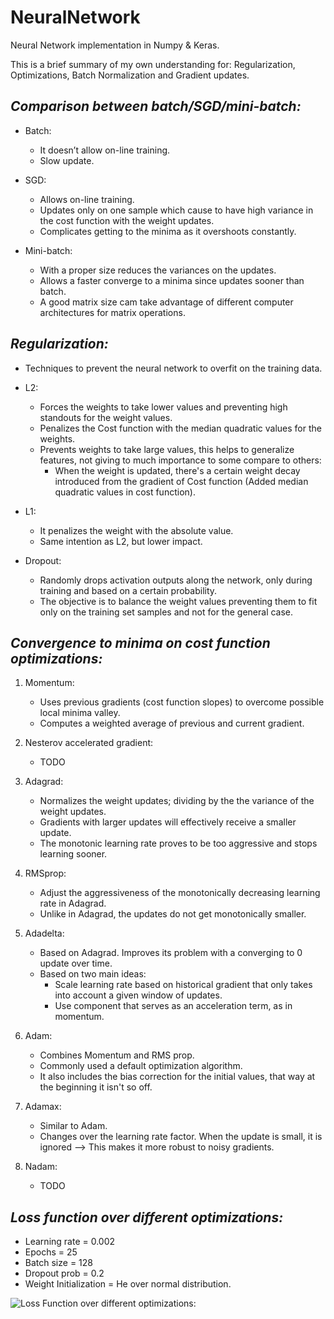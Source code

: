 # NeuralNetwork
Neural Network implementation in Numpy & Keras. 

This is a brief summary of my own understanding for: Regularization, Optimizations, Batch Normalization and Gradient updates.

## _**Comparison between batch/SGD/mini-batch:**_
* Batch:
  * It doesn’t allow on-line training.
  * Slow update.

* SGD:
  * Allows on-line training.
  * Updates only on one sample which cause to have high variance in the cost function with the weight updates.
  * Complicates getting to the minima as it overshoots constantly.

* Mini-batch:
  * With a proper size reduces the variances on the updates.
  * Allows a faster converge to a minima since updates sooner than batch.
  * A good matrix size cam take advantage of different computer architectures for matrix operations.

## _**Regularization:**_
* Techniques to prevent the neural network to overfit on the training data.
* L2:
  * Forces the weights to take lower values and preventing high standouts for the weight values.
  * Penalizes the Cost function with the median quadratic values for the weights.
  * Prevents weights to take large values, this helps to generalize features, not giving to much importance to some compare to others:
    * When the weight is updated, there's a certain weight decay introduced from the gradient of Cost function (Added median quadratic values in cost function).

* L1:
  * It penalizes the weight with the absolute value.
  * Same intention as L2, but lower impact.

* Dropout:
  * Randomly drops activation outputs along the network, only during training and based on a certain probability.
  * The objective is to balance the weight values preventing them to fit only on the training set samples and not for the general case.


## _**Convergence to minima on cost function optimizations:**_
1. Momentum:
    * Uses previous gradients (cost function slopes) to overcome possible local minima valley.
    * Computes a weighted average of previous and current gradient.

2. Nesterov accelerated gradient:
    * TODO

3. Adagrad:
    * Normalizes the weight updates; dividing by the the variance of the weight updates.
    * Gradients with larger updates will effectively receive a smaller update.
    * The monotonic learning rate proves to be too aggressive and stops learning sooner.

4. RMSprop:
    * Adjust the aggressiveness of the monotonically decreasing learning rate in Adagrad.
    * Unlike in Adagrad, the updates do not get monotonically smaller.

5. Adadelta:
    * Based on Adagrad. Improves its problem with a converging to 0 update over time.
    * Based on two main ideas:
      * Scale learning rate based on historical gradient that only takes into account a given window of updates.
      * Use component that serves as an acceleration term, as in momentum.

6. Adam:
    * Combines Momentum and RMS prop.
    * Commonly used a default optimization algorithm.
    * It also includes the bias correction for the initial values, that way at the beginning it isn't so off.

7. Adamax:
    * Similar to Adam.
    * Changes over the learning rate factor. When the update is small, it is ignored --> This makes it more robust to noisy gradients.

8. Nadam:
    * TODO

## _**Loss function over different optimizations:**_
* Learning rate = 0.002
* Epochs = 25
* Batch size = 128
* Dropout prob = 0.2
* Weight Initialization = He over normal distribution.

![Loss Function over different optimizations:](https://github.com/AdalbertoCq/NeuralNetwork/tree/master/Plots%20%26%20Docs/Optimization_plots.png)
